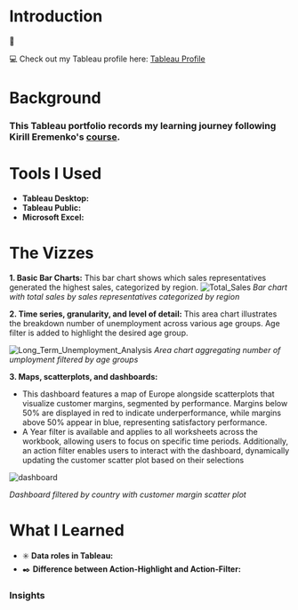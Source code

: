 # Introduction
:mega: 

:computer: Check out my Tableau profile here: [Tableau Profile](https://public.tableau.com/app/profile/mei.liu4813/vizzes)
# Background
### This Tableau portfolio records my learning journey following Kirill Eremenko's [course](https://www.udemy.com/course/tableau10).
# Tools I Used
- **Tableau Desktop:**
- **Tableau Public:**
- **Microsoft Excel:**
# The Vizzes
**1. Basic Bar Charts:**
This bar chart shows which sales representatives generated the highest sales, categorized by region.
![Total_Sales](https://github.com/user-attachments/assets/6647d108-67f9-492a-84c5-f7fe7d929025)
*Bar chart with total sales by sales representatives categorized by region* 

**2. Time series, granularity, and level of detail:**
This area chart illustrates the breakdown number of unemployment across various age groups. Age filter is added to highlight the desired age group.

![Long_Term_Unemployment_Analysis](https://github.com/user-attachments/assets/8ce7544f-2987-439c-aee4-cd2bbe4412ea)
*Area chart aggregating number of umployment filtered by age groups*


**3. Maps, scatterplots, and dashboards:**
- This dashboard features a map of Europe alongside scatterplots that visualize customer margins, segmented by performance. Margins below 50% are displayed in red to indicate underperformance, while margins above 50% appear in blue, representing satisfactory performance.
- A Year filter is available and applies to all worksheets across the workbook, allowing users to focus on specific time periods. Additionally, an action filter enables users to interact with the dashboard, dynamically updating the customer scatter plot based on their selections
  
![dashboard](https://github.com/user-attachments/assets/4397f5d1-8f77-4793-a018-84db8a589718)

*Dashboard filtered by country with customer margin scatter plot*

# What I Learned
- :eight_spoked_asterisk: **Data roles in Tableau:**
- :black_nib: **Difference between Action-Highlight and Action-Filter:**
### Insights
